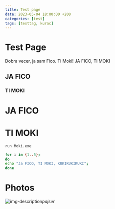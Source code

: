 ```yaml
---
title: Test page
date: 2023-05-04 18:00:00 +200
categories: [test]
tags: [testtag, kurac]
---
```


# Test Page

Dobra vecer, ja sam Fico. Ti Moki! JA FICO, TI MOKI

## JA FICO
### TI MOKI
# JA FICO
# TI MOKI

```
run Moki.exe
```

```bash
for i in {1..5};
do
echo "Ja FICO, TI MOKI, KUKIKUKIKUKI";
done
```

# Photos
![img-description](https://i.imgur.com/sl5l5yk.jpeg)_pajser_